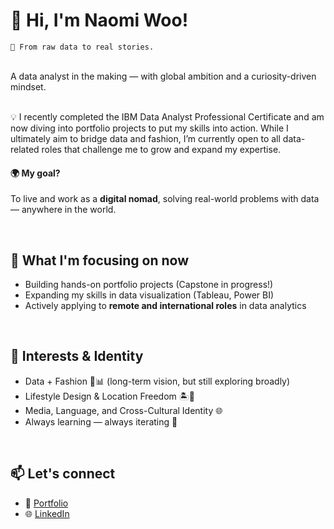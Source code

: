# 👋 Hi, I'm Naomi Woo!  
`🎯 From raw data to real stories.`


<br/>
A data analyst in the making — with global ambition and a curiosity-driven mindset.

<br/>💡 I recently completed the IBM Data Analyst Professional Certificate and am now diving into portfolio projects to put my skills into action. While I ultimately aim to bridge data and fashion, I’m currently open to all data-related roles that challenge me to grow and expand my expertise.

#### 🌍 My goal?  
To live and work as a **digital nomad**, solving real-world problems with data — anywhere in the world.

<br/>


## 🔭 What I'm focusing on now
- Building hands-on portfolio projects (Capstone in progress!)
- Expanding my skills in data visualization (Tableau, Power BI)
- Actively applying to **remote and international roles** in data analytics  

<br/>

## 🌱 Interests & Identity
- Data + Fashion 👠📊 (long-term vision, but still exploring broadly)  
- Lifestyle Design & Location Freedom 🏝️💼  
- Media, Language, and Cross-Cultural Identity 🌐  
- Always learning — always iterating 🚀  

<br/>

## 📫 Let's connect

- 💼 [Portfolio](https://ritzy-freesia-ca2.notion.site/The-Portfolio-of-Naomi-Woo-1fd03e1d94fc80398067cd7310b033ac?pvs=4)  
- 🌐 [LinkedIn](https://www.linkedin.com/in/naominomads/)

